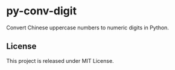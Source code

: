 py-conv-digit
=============
Convert Chinese uppercase numbers to numeric digits in Python.

License
-------
This project is released under MIT License.
